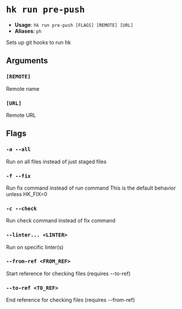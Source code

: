 # `hk run pre-push`

- **Usage**: `hk run pre-push [FLAGS] [REMOTE] [URL]`
- **Aliases**: `ph`

Sets up git hooks to run hk

## Arguments

### `[REMOTE]`

Remote name

### `[URL]`

Remote URL

## Flags

### `-a --all`

Run on all files instead of just staged files

### `-f --fix`

Run fix command instead of run command This is the default behavior unless HK_FIX=0

### `-c --check`

Run check command instead of fix command

### `--linter... <LINTER>`

Run on specific linter(s)

### `--from-ref <FROM_REF>`

Start reference for checking files (requires --to-ref)

### `--to-ref <TO_REF>`

End reference for checking files (requires --from-ref)
